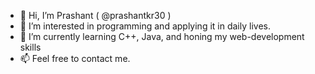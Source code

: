 - 👋 Hi, I’m Prashant ( @prashantkr30 )
- 👀 I’m interested in programming and applying it in daily lives.
- 🌱 I’m currently learning C++, Java, and honing my web-development skills
- 📫 Feel free to contact me.

<!---
prashantkr30/prashantkr30 is a ✨ special ✨ repository because its `README.md` (this file) appears on your GitHub profile.
You can click the Preview link to take a look at your changes.
--->
